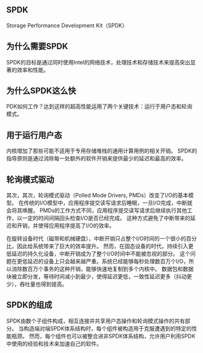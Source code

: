 ## SPDK
Storage Performance Development Kit（SPDK）

## 为什么需要SPDK
SPDK的目标是通过同时使用Intel的网络技术，处理技术和存储技术来提高突出显著的效率和性能。

## 为什么SPDK这么快
PDK如何工作？达到这样的超高性能运用了两个关键技术：运行于用户态和轮询模式。

## 用于运行用户态
内核增加了那些可能不适用于专用存储堆栈的通用计算用例的相关开销。
SPDK的指导原则是通过消除每一处额外的软件开销来提供最少的延迟和最高的效率。


## 轮询模式驱动
其次，其次，轮询模式驱动（Polled Mode Drivers, PMDs）改变了I/O的基本模型。
在传统的I/O模型中，应用程序提交读写请求后睡眠，一旦I/O完成，中断就会将其唤醒。
PMDs的工作方式不同，应用程序提交读写请求后继续执行其他工作，以一定的时间间隔回头检查I/O是否已经完成。
这种方式避免了中断带来的延迟和开销，并使得应用程序提高了I/O的效率。

在旋转设备时代（磁带和机械硬盘），中断开销只占整个I/O时间的一个很小的百分比，因此给系统带来了巨大的效率提升。
然而，在固态设备的时代，持续引入更低延迟的持久化设备，中断开销成为了整个I/O时间中不能被忽视的部分。
这个问题在更低延迟的设备上只会越来越严重。系统已经能够每秒处理数百万个I/O，所以消除数百万个事务的这种开销，能够快速地复制到多个内核中。
数据包和数据块被立即分发，等待时间减小到最少，使得延迟更低，一致性延迟更多（抖动更少），吞吐量也得到提高。

## SPDK的组成

SPDK由数个子组件构成，相互连接并共享用户态操作和轮询模式操作的共有部分。
当构造端对端SPDK体系结构时，每个组件被构造用于克服遭遇到的特定的性能瓶颈。
然而，每个组件也可以被整合进非SPDK体系结构，允许用户利用SPDK中使用的经验和技术来加速自己的软件。
